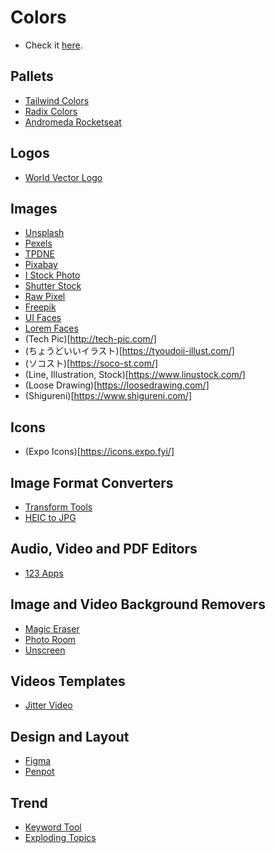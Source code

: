 # Colors

- Check it [here](https://douglasdl.github.io/Colors/).

## Pallets

- [Tailwind Colors](https://tailwindcss.com/docs/customizing-colors)
- [Radix Colors](https://www.radix-ui.com/colors)
- [Andromeda Rocketseat](https://andromeda.rocketseat.dev/?path=/story/docs-colors--page)

## Logos

- [World Vector Logo](https://worldvectorlogo.com/)

## Images

 - [Unsplash](https://unsplash.com/)
 - [Pexels](https://www.pexels.com/)
 - [TPDNE](https://thispersondoesnotexist.com/)
 - [Pixabay](https://pixabay.com/)
 - [I Stock Photo](https://www.istockphoto.com/)
 - [Shutter Stock](https://www.shutterstock.com/pt/search/donate)
 - [Raw Pixel](https://www.rawpixel.com/)
 - [Freepik](https://www.freepik.com/)
 - [UI Faces](https://www.uifaces.co/)
 - [Lorem Faces](https://loremfaces.com/)
 - (Tech Pic)[http://tech-pic.com/]
 - (ちょうどいいイラスト)[https://tyoudoii-illust.com/]
 - (ソコスト)[https://soco-st.com/]
 - (Line, Illustration, Stock)[https://www.linustock.com/]
 - (Loose Drawing)[https://loosedrawing.com/]
 - (Shigureni)[https://www.shigureni.com/]


## Icons
 - (Expo Icons)[https://icons.expo.fyi/]

## Image Format Converters

- [Transform Tools](https://transform.tools/)
- [HEIC to JPG](https://www.apowersoft.com/heic-to-jpg)

## Audio, Video and PDF Editors
- [123 Apps](https://123apps.com/)

## Image and Video Background Removers

- [Magic Eraser](https://magicstudio.com/magiceraser)
- [Photo Room](https://www.photoroom.com/)
- [Unscreen](https://www.unscreen.com/)

## Videos Templates
- [Jitter Video](https://jitter.video/)

## Design and Layout

- [Figma](https://www.figma.com/)
- [Penpot](https://penpot.app/)

## Trend
- [Keyword Tool](https://keywordtool.io/)
- [Exploding Topics](https://explodingtopics.com/)
